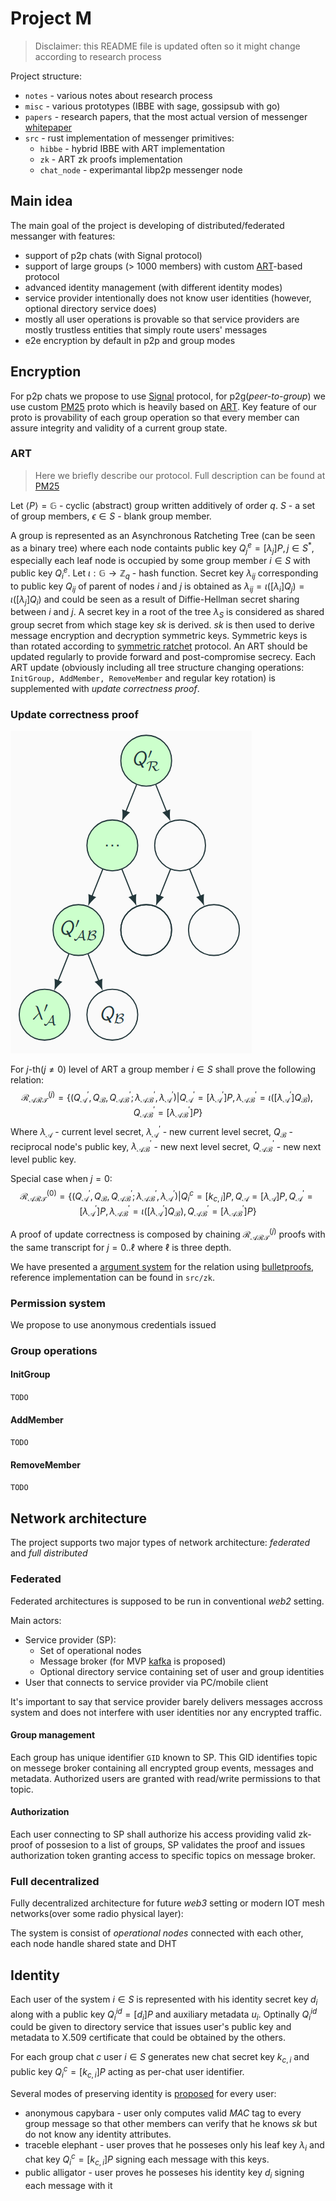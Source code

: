 # Project M

> Disclaimer: this README file is updated often so it might change according to research process

Project structure:
- `notes` - various notes about research process
- `misc` - various prototypes (IBBE with sage, gossipsub with go)
- `papers` - research papers, that the most actual version of messenger [whitepaper]
- `src` - rust implementation of messenger primitives:
  - `hibbe` - hybrid IBBE with ART implementation
  - `zk` - ART zk proofs implementation
  - `chat_node` - experimantal libp2p messenger node

## Main idea

The main goal of the project is developing of distributed/federated messanger with features:

- support of p2p chats (with Signal protocol)
- support of large groups (> 1000 members) with custom [ART]-based protocol
- advanced identity management (with different identity modes)
- service provider intentionally does not know user identities (however, optional directory service does)
- mostly all user operations is provable so that service providers are mostly trustless entities that simply route users' messages
- e2e encryption by default in p2p and group modes

## Encryption

For p2p chats we propose to use [Signal] protocol, for p2g(*peer-to-group*) we use custom [PM25] proto which is heavily based on [ART]. Key feature of our proto is provability of
each group operation so that every member can assure integrity and validity of a current group state.

### ART

> Here we briefly describe our protocol. Full description can be found at [PM25]

Let $\langle P \rangle = \mathbb{G}$ - cyclic (abstract) group written additively of order $q$. $S$ - a set of group members, $\epsilon \in S$ - blank group member.

A group is represented as an Asynchronous Ratcheting Tree (can be seen as a binary tree) where each node containts public key $Q^e_{j} = [\lambda_{j}]P, j \in S^{*}$, especially each leaf node is occupied by some group member $i \in S$ with public key $Q^e_i$.
Let $\iota: \mathbb{G} \to \mathbb{Z}_{q}$ - hash function. Secret key $\lambda_{ij}$ corresponding to public key $Q_{ij}$ of parent of nodes $i$ and $j$ is obtained as $\lambda_{ij} = \iota([\lambda_{i}]Q_{j}) = \iota([\lambda_{j}]Q_{i})$ and could be seen as a result of Diffie-Hellman secret sharing between $i$ and $j$.
A secret key in a root of the tree $\lambda_{S}$ is considered as shared group secret from which stage key $sk$ is derived. $sk$ is then used to derive message encryption and decryption symmetric keys. Symmetric keys is than rotated according to [symmetric ratchet] protocol.
An ART should be updated regularly to provide forward and post-compromise secrecy. Each ART update (obviously including all tree structure changing operations: `InitGroup, AddMember, RemoveMember` and regular key rotation) is supplemented with *update correctness proof*.

### Update correctness proof

![nostr](notes/schemes/art.png)

For $j$-th($j \neq 0$) level of ART a group member $i \in S$ shall prove the following relation:
$$\mathcal{R}^{(j)}_{\mathcal{ART}}=\{ (Q^{\prime}_{\mathcal{A}},Q_\mathcal{B},Q^{\prime}_{\mathcal{AB}}; \lambda^{\prime}_{\mathcal{AB}},\lambda^{\prime}_{\mathcal{A}}) | Q^{\prime}_{\mathcal{A}}=[\lambda^{\prime}_{\mathcal{A}}]P, \lambda^{\prime}_{\mathcal{AB}}=\iota([\lambda^{\prime}_{\mathcal{A}}]Q_{\mathcal{B}}), Q^{\prime}_{\mathcal{AB}}=[\lambda^{\prime}_{\mathcal{AB}}]P\}$$
Where $\lambda_{\mathcal{A}}$ - current level secret, $\lambda^\prime_{\mathcal{A}}$ - new current level secret, $Q_{\mathcal{B}}$ - reciprocal node's public key, $\lambda^{\prime}_{\mathcal{AB}}$ - new next level secret, $Q^{\prime}_{\mathcal{AB}}$ - new next level public key.

Special case when $j=0$:
$$\mathcal{R}^{(0)}_{\mathcal{ART}}=\{ (Q^{\prime}_{\mathcal{A}},Q_\mathcal{B},Q^{\prime}_{\mathcal{AB}}; \lambda^{\prime}_{\mathcal{AB}},\lambda^{\prime}_{\mathcal{A}}) | Q^{c}_i=[k_{c,i}]P, Q_{\mathcal{A}}=[\lambda_{\mathcal{A}}]P, Q^{\prime}_{\mathcal{A}}=[\lambda^{\prime}_{\mathcal{A}}]P, \lambda^{\prime}_{\mathcal{AB}}=\iota([\lambda^{\prime}_{\mathcal{A}}]Q_{\mathcal{B}}), Q^{\prime}_{\mathcal{AB}}=[\lambda^{\prime}_{\mathcal{AB}}]P\}$$

A proof of update correctness is composed by chaining $\mathcal{R}^{(j)}_{\mathcal{ART}}$ proofs with the same transcript for $j=0..\ell$ where $\ell$ is three depth.

We have presented a [argument system] for the relation using [bulletproofs], reference implementation can be found in `src/zk`.

### Permission system

We propose to use anonymous credentials issued

### Group operations

#### InitGroup
`TODO`

#### AddMember
`TODO`

#### RemoveMember
`TODO`

## Network architecture

The project supports two major types of network architecture: *federated* and *full distributed*

### Federated

Federated architectures is supposed to be run in conventional *web2* setting. 

Main actors: 
- Service provider (SP):
  - Set of operational nodes
  - Message broker (for MVP [kafka] is proposed)
  - Optional directory service containing set of user and group identities
- User that connects to service provider via PC/mobile client

It's important to say that service provider barely delivers messages accross system and does not interfere with user identities nor any encrypted traffic.

#### Group management 

Each group has unique identifier `GID` known to SP. This GID identifies topic on messege broker containing all encrypted group events, messages and metadata. Authorized users are granted with read/write permissions to that topic.

#### Authorization

Each user connecting to SP shall authorize his access providing valid zk-proof of possesion to a list of groups, SP validates the proof and issues authorization token granting access to specific topics on message broker.

### Full decentralized

Fully decentralized architecture for future *web3* setting or modern IOT mesh networks(over some radio physical layer):

The system is consist of *operational nodes* connected with each other, each node handle shared state and DHT

## Identity

Each user of the system $i \in S$ is represented with his identity secret key $d_{i}$ along with a public key $Q^{id}_i = [d_{i}]P$ and auxiliary metadata $u_i$. Optinally $Q^{id}_i$ could be given to directory service that issues user's public key and metadata to X.509 certificate that could be obtained by the others. 

For each group chat $c$ user $i \in S$ generates new chat secret key $k_{c,i}$ and public key $Q^{c}_i=[k_{c,i}]P$ acting as per-chat user identifier.

Several modes of preserving identity is [proposed] for every user:
- anonymous capybara - user only computes valid $MAC$ tag to every group message so that other members can verify that he knows $sk$ but do not know any identity attributes.
- traceble elephant - user proves that he posseses only his leaf key $\lambda_i$ and chat key $Q^{c}_i=[k_{c,i}]P$ signing each message with this keys.
- public alligator - user proves he posseses his identity key $d_i$ signing each message with it

[Project M research paper by Illia and Serhii, 2024]: papers/Messenger.pdf
[proposed]: https://github.com/distributed-lab/papers/blob/main/in-da-club/In_Da_Club.pdf
[PM25]: https://www.overleaf.com/project/679b4c7dcc8fd2d1052f5849
[whitepaper]: https://www.overleaf.com/project/679b4c7dcc8fd2d1052f5849
[Signal]: https://signal.org/docs/
[ART]: https://eprint.iacr.org/2017/666.pdf
[Kafka]: https://kafka.apache.org/
[symmetric ratchet]: https://signal.org/docs/specifications/doubleratchet/#symmetric-key-ratchet
[argument system]: https://github.com/juja256/zkp/blob/main/sigma_cross.pdf
[bulletproofs]: https://crates.io/crates/bulletproofs